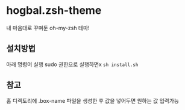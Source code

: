 # hogbal.zsh-theme

내 마음대로 꾸며둔 oh-my-zsh 테마!

## 설치방법
아래 명령어 실행 sudo 권한으로 실행하면x
`sh install.sh`

## 참고
홈 디렉토리에 .box-name 파일을 생성한 후 값을 넣어두면 원하는 값 입력가능
